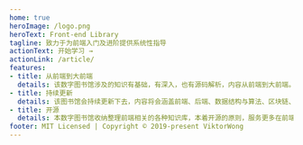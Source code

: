 ```yaml
---
home: true
heroImage: /logo.png
heroText: Front-end Library
tagline: 致力于为前端入门及进阶提供系统性指导
actionText: 开始学习 →
actionLink: /article/
features:
- title: 从前端到大前端
  details: 该数字图书馆涉及的知识有基础，有深入，也有源码解析，内容从前端到大前端。是你系统进前端的好帮手，助你前端路上披荆斩棘。
- title: 持续更新
  details: 该图书馆会持续更新下去，内容将会涵盖前端、后端、数据结构与算法、区块链、终端技术等等。各位的支持是我们更新的动力，同时也欢迎有能力的小伙伴加入我们的团队。
- title: 开源
  details: 本数字图书馆收纳整理前端相关的各种知识库，本着开源的原则，服务更多在前端路上迷茫的同学们。
footer: MIT Licensed | Copyright © 2019-present ViktorWong
---
```

